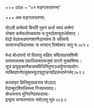 +++
title = "०१ मङ्गलाचरणम्"

+++
अथ मङ्गलाचरणम्

योऽसौ कर्ममयो बिभर्ति भुवनं कर्ता स्वयं कर्मणां    
भोक्ता कर्मफलोच्चयस्य च पुनर्दाताप्युपाधेर्वशात्  ।  
वेद्यो वेदवचःप्रमाणशरणैःप्राप्यश्च तैः सत्कियैः    
सत्यानन्दचिदात्मकः स भगवान् विश्वेश्वरः पातु नः॥०१॥  

मेधां बोधायनो नो वितरतु सहितः षष्ठिसाहस्रशिष्यैः  
यस्यापस्तम्ब एकाधिकशतयजुषां पारगो मुख्यशिष्यः।  
सूत्रं प्रायुङ्क्तनैकक्रमविधिनिपुणाऽध्वर्युनानाप्रयोग-  
व्यक्तिज्ञानोपयुक्तस्फुटमृदुगहनप्रौढसन्दर्भगर्भम्॥०२॥  
 
कल्पामृतं क्षितिसुरप्रकराय योऽदात्  
वेदाम्बुराशिमधिमथ्य निजप्रभावात्।  
बोधायनाय मुनिवन्दितपादपद्म-  
द्वन्द्वाय कण्वतनयाय नमोऽस्तु भूयः॥०३॥  



